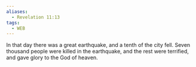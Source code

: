 ```yaml
---
aliases:
  - Revelation 11:13
tags:
  - WEB
---
```

In that day there was a great earthquake, and a tenth of the city fell. Seven thousand people were killed in the earthquake, and the rest were terrified, and gave glory to the God of heaven.